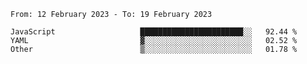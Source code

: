 <!--START_SECTION:waka-->

```text
From: 12 February 2023 - To: 19 February 2023

JavaScript                   ███████████████████████░░   92.44 %
YAML                         ▓░░░░░░░░░░░░░░░░░░░░░░░░   02.52 %
Other                        ▒░░░░░░░░░░░░░░░░░░░░░░░░   01.78 %
```

<!--END_SECTION:waka-->
